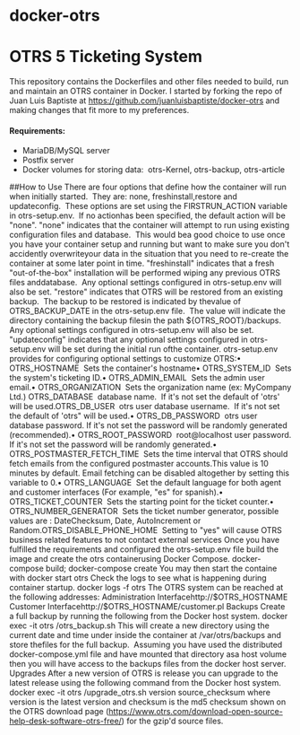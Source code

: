 # docker-otrs
# OTRS 5 Ticketing System
This repository contains the Dockerfiles and other files needed to build, run and maintain an OTRS container in Docker.  I started by forking the repo of Juan Luis Baptiste at https://github.com/juanluisbaptiste/docker-otrs and making changes that fit more to my preferences.

#### Requirements:
  * MariaDB/MySQL server
  * Postfix server
  * Docker volumes for storing data:  otrs-Kernel, otrs-backup, otrs-article

##How to Use
There are four options that define how the container will run when initially started.  They are: none, freshinstall,restore and updateconfig.  These options are set using the FIRSTRUN_ACTION variable in otrs-setup.env.  If no actionhas been specified, the default action will be "none".
"none" indicates that the container will attempt to run using existing configuration files and database.  This would bea good choice to use once you have your container setup and running but want to make sure you don't accidently overwriteyour data in the situation that you need to re-create the container at some later point in time.
"freshinstall" indicates that a fresh "out-of-the-box" installation will be performed wiping any previous OTRS files anddatabase.  Any optional settings configured in otrs-setup.env will also be set.
"restore" indicates that OTRS will be restored from an existing backup.  The backup to be restored is indicated by thevalue of OTRS_BACKUP_DATE in the otrs-setup.env file.  The value will indicate the directory containing the backup filesin the path ${OTRS_ROOT}/backups.  Any optional settings configured in otrs-setup.env will also be set.
"updateconfig" indicates that any optional settings configured in otrs-setup.env will be set during the initial run ofthe container.
otrs-setup.env provides for configuring optional settings to customize OTRS:• OTRS_HOSTNAME  Sets the container's hostname• OTRS_SYSTEM_ID  Sets the system's ticketing ID.• OTRS_ADMIN_EMAIL  Sets the admin user email.• OTRS_ORGANIZATION  Sets the organization name (ex: MyCompany Ltd.) OTRS_DATABASE  database name.  If it's not set the default of 'otrs' will be used.OTRS_DB_USER  otrs user database username.  If it's not set the default of 'otrs" will be used.• OTRS_DB_PASSWORD  otrs user database password. If it's not set the password will be randomly generated (recommended).• OTRS_ROOT_PASSWORD  root@localhost user password. If it's not set the password will be randomly generated.• OTRS_POSTMASTER_FETCH_TIME  Sets the time interval that OTRS should fetch emails from the configured postmaster accounts.This value is 10 minutes by default. Email fetching can be disabled altogether by setting this variable to 0.• OTRS_LANGUAGE  Set the default language for both agent and customer interfaces (For example, "es" for spanish).• OTRS_TICKET_COUNTER  Sets the starting point for the ticket counter.• OTRS_NUMBER_GENERATOR  Sets the ticket number generator, possible values are : DateChecksum, Date, AutoIncrement or Random.OTRS_DISABLE_PHONE_HOME  Setting to "yes" will cause OTRS business related features to not contact external services
Once you have fulfilled the requirements and configured the otrs-setup.env file build the image and create the otrs containerusing Docker Compose.
docker-compose build; docker-compose create
You may then start the containe with
docker start otrs
Check the logs to see what is happening during container startup.
docker logs -f otrs
The OTRS system can be reached at the following addresses:
Administration Interfacehttp://$OTRS_HOSTNAME
Customer Interfacehttp://$OTRS_HOSTNAME/customer.pl
Backups
Create a full backup by running the following from the Docker host system.
docker exec -it otrs /otrs_backup.sh
This will create a new directory using the current date and time under inside the container at /var/otrs/backups and store thefiles for the full backup.  Assuming you have used the distributed docker-compose.yml file and have mounted that directory asa host volume then you will have access to the backups files from the docker host server.
Upgrades
After a new version of OTRS is release you can upgrade to the latest release using the following command from the Docker host system.
docker exec -it otrs /upgrade_otrs.sh version source_checksum
where version is the latest version and checksum is the md5 checksum shown on the OTRS download page (https://www.otrs.com/download-open-source-help-desk-software-otrs-free/) for the gzip'd source files.
